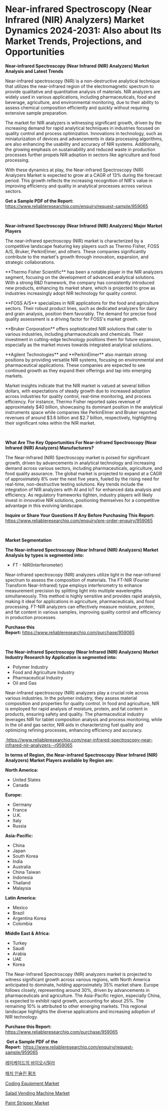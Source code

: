 <p><h1>Near-infrared Spectroscopy (Near Infrared (NIR) Analyzers) Market Dynamics 2024-2031: Also about Its Market Trends, Projections, and Opportunities</h1></p><p><strong>Near-infrared Spectroscopy (Near Infrared (NIR) Analyzers) Market Analysis and Latest Trends</strong></p>
<p><p>Near-infrared spectroscopy (NIR) is a non-destructive analytical technique that utilizes the near-infrared region of the electromagnetic spectrum to provide qualitative and quantitative analysis of materials. NIR analyzers are widely used in various applications, including pharmaceuticals, food and beverage, agriculture, and environmental monitoring, due to their ability to assess chemical composition efficiently and quickly without requiring extensive sample preparation.</p><p>The market for NIR analyzers is witnessing significant growth, driven by the increasing demand for rapid analytical techniques in industries focused on quality control and process optimization. Innovations in technology, such as miniaturization of devices and advancements in data processing algorithms, are also enhancing the usability and accuracy of NIR systems. Additionally, the growing emphasis on sustainability and reduced waste in production processes further propels NIR adoption in sectors like agriculture and food processing.</p><p>With these dynamics at play, the Near-infrared Spectroscopy (NIR) Analyzers Market is expected to grow at a CAGR of 13% during the forecast period. This growth reflects the increasing recognition of NIR's value in improving efficiency and quality in analytical processes across various sectors.</p></p>
<p><strong>Get a Sample PDF of the Report:&nbsp;</strong> <a href="https://www.reliableresearchiq.com/enquiry/request-sample/959065">https://www.reliableresearchiq.com/enquiry/request-sample/959065</a></p>
<p>&nbsp;</p>
<p><strong>Near-infrared Spectroscopy (Near Infrared (NIR) Analyzers) Major Market Players</strong></p>
<p><p>The near-infrared spectroscopy (NIR) market is characterized by a competitive landscape featuring key players such as Thermo Fisher, FOSS A/S, Bruker, PerkinElmer, and others. These companies significantly contribute to the market's growth through innovation, expansion, and strategic collaborations.</p><p>**Thermo Fisher Scientific** has been a notable player in the NIR analyzers segment, focusing on the development of advanced analytical solutions. With a strong R&D framework, the company has consistently introduced new products, enhancing its market share, which is projected to grow as industries increasingly adopt NIR technology for quality control.</p><p>**FOSS A/S** specializes in NIR applications for the food and agriculture sectors. Their robust product lines, such as dedicated analyzers for dairy and grain analysis, position them favorably. The demand for precise food quality assessment is a driving factor for FOSS's market growth.</p><p>**Bruker Corporation** offers sophisticated NIR solutions that cater to various industries, including pharmaceuticals and chemicals. Their investment in cutting-edge technology positions them for future expansion, especially as the market moves towards integrated analytical solutions.</p><p>**Agilent Technologies** and **PerkinElmer** also maintain strong positions by providing versatile NIR systems, focusing on environmental and pharmaceutical applications. These companies are expected to see continued growth as they expand their offerings and tap into emerging markets.</p><p>Market insights indicate that the NIR market is valued at several billion dollars, with expectations of steady growth due to increased adoption across industries for quality control, real-time monitoring, and process efficiency. For instance, Thermo Fisher reported sales revenue of approximately $40 billion, showcasing its dominant position in the analytical instruments space while companies like PerkinElmer and Bruker reported revenues of around $3.6 billion and $2.7 billion, respectively, highlighting their significant roles within the NIR market.</p></p>
<p>&nbsp;</p>
<p><strong>What Are The Key Opportunities For Near-infrared Spectroscopy (Near Infrared (NIR) Analyzers) Manufacturers?</strong></p>
<p><p>The Near-Infrared (NIR) Spectroscopy market is poised for significant growth, driven by advancements in analytical technology and increasing demand across various sectors, including pharmaceuticals, agriculture, and food quality assurance. The global market is projected to expand at a CAGR of approximately 8% over the next five years, fueled by the rising need for real-time, non-destructive testing solutions. Key trends include the integration of NIR analyzers with AI and IoT for enhanced data analysis and efficiency. As regulatory frameworks tighten, industry players will likely invest in innovative NIR solutions, positioning themselves for a competitive advantage in this evolving landscape.</p></p>
<p><strong>Inquire or Share Your Questions If Any Before Purchasing This Report:</strong> <a href="https://www.reliableresearchiq.com/enquiry/pre-order-enquiry/959065">https://www.reliableresearchiq.com/enquiry/pre-order-enquiry/959065</a></p>
<p>&nbsp;</p>
<p><strong>Market Segmentation</strong></p>
<p><strong>The Near-infrared Spectroscopy (Near Infrared (NIR) Analyzers) Market Analysis by types is segmented into:</strong></p>
<p><ul><li>FT - NIR(Interferometer)</li></ul></p>
<p><p>Near-infrared spectroscopy (NIR) analyzers utilize light in the near-infrared spectrum to assess the composition of materials. The FT-NIR (Fourier Transform Near-Infrared) type employs interferometry to enhance measurement precision by splitting light into multiple wavelengths simultaneously. This method is highly sensitive and provides rapid analysis, making it ideal for applications in agriculture, pharmaceuticals, and food processing. FT-NIR analyzers can effectively measure moisture, protein, and fat content in various samples, improving quality control and efficiency in production processes.</p></p>
<p><strong>Purchase this Report:&nbsp;</strong><a href="https://www.reliableresearchiq.com/purchase/959065">https://www.reliableresearchiq.com/purchase/959065</a></p>
<p>&nbsp;</p>
<p><strong>The Near-infrared Spectroscopy (Near Infrared (NIR) Analyzers) Market Industry Research by Application is segmented into:</strong></p>
<p><ul><li>Polymer Industry</li><li>Food and Agriculture Industry</li><li>Pharmaceutical Industry</li><li>Oil and Gas</li></ul></p>
<p><p>Near-infrared spectroscopy (NIR) analyzers play a crucial role across various industries. In the polymer industry, they assess material composition and properties for quality control. In food and agriculture, NIR is employed for rapid analysis of moisture, protein, and fat content in products, ensuring safety and quality. The pharmaceutical industry leverages NIR for tablet composition analysis and process monitoring, while in the oil and gas sector, NIR aids in characterizing fuel quality and optimizing refining processes, enhancing efficiency and accuracy.</p></p>
<p><a href="https://www.reliableresearchiq.com/near-infrared-spectroscopy-near-infrared-nir-analyzers--r959065">&nbsp;https://www.reliableresearchiq.com/near-infrared-spectroscopy-near-infrared-nir-analyzers--r959065</a></p>
<p><strong>In terms of Region, the Near-infrared Spectroscopy (Near Infrared (NIR) Analyzers) Market Players available by Region are:</strong></p>
<p>
    <p> <strong> North America: </strong>
        <ul>
            <li>United States</li>
            <li>Canada</li>
        </ul>
        </p> 
    <p> <strong> Europe: </strong>
        <ul>
            <li>Germany</li>
            <li>France</li>
            <li>U.K.</li>
            <li>Italy</li>
            <li>Russia</li>
        </ul>
        </p> 
    <p> <strong> Asia-Pacific: </strong>
        <ul>
            <li>China</li>
            <li>Japan</li>
            <li>South Korea</li>
            <li>India</li>
            <li>Australia</li>
            <li>China Taiwan</li>
            <li>Indonesia</li>
            <li>Thailand</li>
            <li>Malaysia</li>
        </ul>
        </p> 
    <p> <strong> Latin America: </strong>
        <ul>
            <li>Mexico</li>
            <li>Brazil</li>
            <li>Argentina Korea</li>
            <li>Colombia</li>
        </ul>
        </p> 
    <p> <strong> Middle East & Africa: </strong>
        <ul>
            <li>Turkey</li>
            <li>Saudi</li>
            <li>Arabia</li>
            <li>UAE</li>
            <li>Korea</li>
        </ul>
    </p>
    </p>
<p><p>The Near-Infrared Spectroscopy (NIR) analyzers market is projected to witness significant growth across various regions, with North America anticipated to dominate, holding approximately 35% market share. Europe follows closely, representing around 30%, driven by advancements in pharmaceuticals and agriculture. The Asia-Pacific region, especially China, is expected to exhibit rapid growth, accounting for about 25%. The remaining 10% is attributed to other emerging markets. This regional landscape highlights the diverse applications and increasing adoption of NIR technology.</p></p>
<p><strong>Purchase this Report: </strong><a href="https://www.reliableresearchiq.com/purchase/959065">https://www.reliableresearchiq.com/purchase/959065</a></p>
<p>&nbsp;<strong>Get a Sample PDF of the Report:&nbsp;&nbsp;</strong><a href="https://www.reliableresearchiq.com/enquiry/request-sample/959065">https://www.reliableresearchiq.com/enquiry/request-sample/959065</a></p>
<p><strong></strong></p>
<p><p><a href="https://medium.com/@sadieelliott97/%EC%84%B8%EA%B3%84-biosimilar-of-remicade-market-%EC%9D%80-2024%EC%97%90%EC%84%9C-2031%EB%A1%9C-%EC%97%B0%ED%8F%89%EA%B7%A0-%EC%A6%9D%EA%B0%80%EC%9C%A8%EC%9D%84-%EB%B3%B4%EC%9D%BC-%EA%B2%83%EC%9C%BC%EB%A1%9C-%EC%98%88%EC%83%81%EB%90%A9%EB%8B%88%EB%8B%A4-d89b26c8ef44?postPublishedType=initial">레미케이드의 바이오시밀러</a></p><p><a href="https://medium.com/@macking460/patch-insulin-pumps-market-%EC%9D%98-%EA%B8%80%EB%A1%9C%EB%B2%8C-%EC%8B%9C%EC%9E%A5-%EA%B0%9C%EC%9A%94%EB%8A%94-%EC%A0%84-%EC%84%B8%EA%B3%84-%EB%B0%8F-%EC%A3%BC%EC%9A%94-%EC%8B%9C%EC%9E%A5%EC%9D%98-%EC%82%B0%EC%97%85%EC%97%90-%EC%98%81%ED%96%A5%EC%9D%84-%EB%AF%B8%EC%B9%98%EB%8A%94-%EC%A3%BC%EC%9A%94-%ED%8A%B8%EB%A0%8C%EB%93%9C%EC%97%90-%EB%8C%80%ED%95%9C-%EB%8F%85%ED%8A%B9%ED%95%9C-%EA%B4%80%EC%A0%90%EC%9D%84-%EC%A0%9C%EA%B3%B5%ED%95%A9%EB%8B%88%EB%8B%A4-55d0bfc0ca8f">패치 인슐린 펌프</a></p><p><a href="https://medium.com/@billyrice626/in-the-coding-equipment-market-the-main-focus-is-on-keeping-costs-low-and-getting-the-most-out-4b2729390a53">Coding Equipment Market</a></p><p><a href="https://medium.com/@billyrice626/this-report-on-salad-vending-machine-market-is-a-comprehensive-analysis-of-market-shares-f3acbfb88cff">Salad Vending Machine Market</a></p><p><a href="https://issuu.com/reportprime-2/docs/paint-stripper-market-size-2030.ppt_be39b6de64bb3b">Paint Stripper Market</a></p></p>